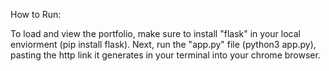 
How to Run:


To load and view the portfolio, make sure to install "flask" in your local enviorment (pip install flask). Next, run the "app.py" file (python3 app.py), pasting the http link it generates in your terminal into your chrome browser.  

